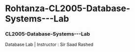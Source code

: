 # Rohtanza-CL2005-Database-Systems---Lab
### CL2005-Database-Systems---Lab

Database Lab | Instructor : Sir Saad Rashed
